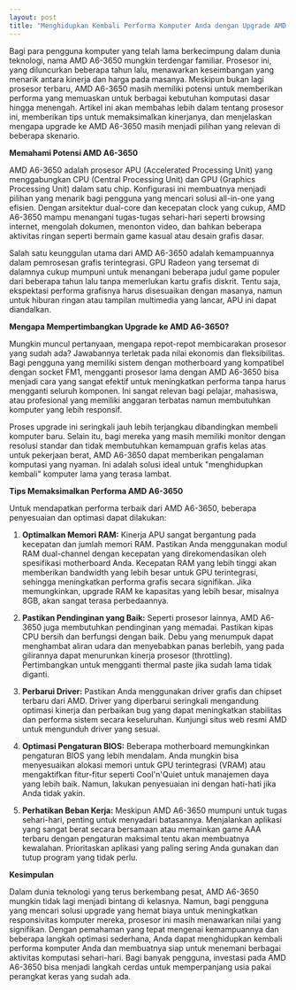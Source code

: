 ```yaml
---
layout: post
title: "Menghidupkan Kembali Performa Komputer Anda dengan Upgrade AMD A6-3650"
---
```


Bagi para pengguna komputer yang telah lama berkecimpung dalam dunia teknologi, nama AMD A6-3650 mungkin terdengar familiar. Prosesor ini, yang diluncurkan beberapa tahun lalu, menawarkan keseimbangan yang menarik antara kinerja dan harga pada masanya. Meskipun bukan lagi prosesor terbaru, AMD A6-3650 masih memiliki potensi untuk memberikan performa yang memuaskan untuk berbagai kebutuhan komputasi dasar hingga menengah. Artikel ini akan membahas lebih dalam tentang prosesor ini, memberikan tips untuk memaksimalkan kinerjanya, dan menjelaskan mengapa upgrade ke AMD A6-3650 masih menjadi pilihan yang relevan di beberapa skenario.

**Memahami Potensi AMD A6-3650**

AMD A6-3650 adalah prosesor APU (Accelerated Processing Unit) yang menggabungkan CPU (Central Processing Unit) dan GPU (Graphics Processing Unit) dalam satu chip. Konfigurasi ini membuatnya menjadi pilihan yang menarik bagi pengguna yang mencari solusi all-in-one yang efisien. Dengan arsitektur dual-core dan kecepatan clock yang cukup, AMD A6-3650 mampu menangani tugas-tugas sehari-hari seperti browsing internet, mengolah dokumen, menonton video, dan bahkan beberapa aktivitas ringan seperti bermain game kasual atau desain grafis dasar.

Salah satu keunggulan utama dari AMD A6-3650 adalah kemampuannya dalam pemrosesan grafis terintegrasi. GPU Radeon yang tersemat di dalamnya cukup mumpuni untuk menangani beberapa judul game populer dari beberapa tahun lalu tanpa memerlukan kartu grafis diskrit. Tentu saja, ekspektasi performa grafisnya harus disesuaikan dengan masanya, namun untuk hiburan ringan atau tampilan multimedia yang lancar, APU ini dapat diandalkan.

**Mengapa Mempertimbangkan Upgrade ke AMD A6-3650?**

Mungkin muncul pertanyaan, mengapa repot-repot membicarakan prosesor yang sudah ada? Jawabannya terletak pada nilai ekonomis dan fleksibilitas. Bagi pengguna yang memiliki sistem dengan motherboard yang kompatibel dengan socket FM1, mengganti prosesor lama dengan AMD A6-3650 bisa menjadi cara yang sangat efektif untuk meningkatkan performa tanpa harus mengganti seluruh komponen. Ini sangat relevan bagi pelajar, mahasiswa, atau profesional yang memiliki anggaran terbatas namun membutuhkan komputer yang lebih responsif.

Proses upgrade ini seringkali jauh lebih terjangkau dibandingkan membeli komputer baru. Selain itu, bagi mereka yang masih memiliki monitor dengan resolusi standar dan tidak membutuhkan kemampuan grafis kelas atas untuk pekerjaan berat, AMD A6-3650 dapat memberikan pengalaman komputasi yang nyaman. Ini adalah solusi ideal untuk "menghidupkan kembali" komputer lama yang terasa lambat.

**Tips Memaksimalkan Performa AMD A6-3650**

Untuk mendapatkan performa terbaik dari AMD A6-3650, beberapa penyesuaian dan optimasi dapat dilakukan:

1.  **Optimalkan Memori RAM:** Kinerja APU sangat bergantung pada kecepatan dan jumlah memori RAM. Pastikan Anda menggunakan modul RAM dual-channel dengan kecepatan yang direkomendasikan oleh spesifikasi motherboard Anda. Kecepatan RAM yang lebih tinggi akan memberikan bandwidth yang lebih besar untuk GPU terintegrasi, sehingga meningkatkan performa grafis secara signifikan. Jika memungkinkan, upgrade RAM ke kapasitas yang lebih besar, misalnya 8GB, akan sangat terasa perbedaannya.

2.  **Pastikan Pendinginan yang Baik:** Seperti prosesor lainnya, AMD A6-3650 juga membutuhkan pendinginan yang memadai. Pastikan kipas CPU bersih dan berfungsi dengan baik. Debu yang menumpuk dapat menghambat aliran udara dan menyebabkan panas berlebih, yang pada gilirannya dapat menurunkan kinerja prosesor (throttling). Pertimbangkan untuk mengganti thermal paste jika sudah lama tidak diganti.

3.  **Perbarui Driver:** Pastikan Anda menggunakan driver grafis dan chipset terbaru dari AMD. Driver yang diperbarui seringkali mengandung optimasi kinerja dan perbaikan bug yang dapat meningkatkan stabilitas dan performa sistem secara keseluruhan. Kunjungi situs web resmi AMD untuk mengunduh driver yang sesuai.

4.  **Optimasi Pengaturan BIOS:** Beberapa motherboard memungkinkan pengaturan BIOS yang lebih mendalam. Anda mungkin bisa menyesuaikan alokasi memori untuk GPU terintegrasi (VRAM) atau mengaktifkan fitur-fitur seperti Cool'n'Quiet untuk manajemen daya yang lebih baik. Namun, lakukan penyesuaian ini dengan hati-hati jika Anda tidak yakin.

5.  **Perhatikan Beban Kerja:** Meskipun AMD A6-3650 mumpuni untuk tugas sehari-hari, penting untuk menyadari batasannya. Menjalankan aplikasi yang sangat berat secara bersamaan atau memainkan game AAA terbaru dengan pengaturan maksimal tentu akan membuatnya kewalahan. Prioritaskan aplikasi yang paling sering Anda gunakan dan tutup program yang tidak perlu.

**Kesimpulan**

Dalam dunia teknologi yang terus berkembang pesat, AMD A6-3650 mungkin tidak lagi menjadi bintang di kelasnya. Namun, bagi pengguna yang mencari solusi upgrade yang hemat biaya untuk meningkatkan responsivitas komputer mereka, prosesor ini masih menawarkan nilai yang signifikan. Dengan pemahaman yang tepat mengenai kemampuannya dan beberapa langkah optimasi sederhana, Anda dapat menghidupkan kembali performa komputer Anda dan membuatnya siap untuk menemani berbagai aktivitas komputasi sehari-hari. Bagi banyak pengguna, investasi pada AMD A6-3650 bisa menjadi langkah cerdas untuk memperpanjang usia pakai perangkat keras yang sudah ada.
